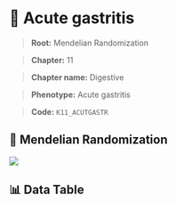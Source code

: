 # 🧪 Acute gastritis

> **Root:** Mendelian Randomization

> **Chapter:** 11  

> **Chapter name:** Digestive

> **Phenotype:** Acute gastritis  

> **Code:** `K11_ACUTGASTR`

## 🧬 Mendelian Randomization  

<img src="/MR/Figures/Forward/K11_ACUTGASTR.png"/>

## 📊 Data Table

<CsvTableMRF src="/MR/Data/Forward/K11_ACUTGASTR.csv"/>
